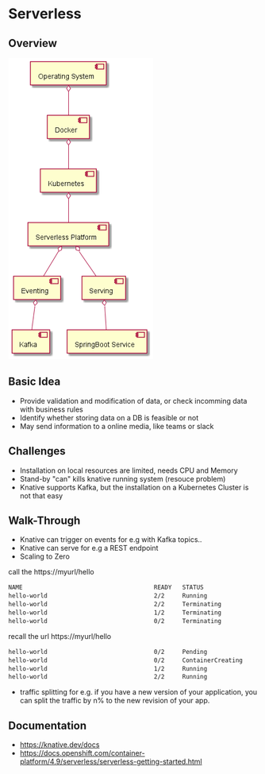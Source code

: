 # Serverless

## Overview
![Overview](serverless-overview.png)

## Basic Idea
- Provide validation and modification of data, or check incomming data with business rules
- Identify whether storing data on a DB is feasible or not
- May send information to a online media, like teams or slack

## Challenges
- Installation on local resources are limited, needs CPU and Memory
- Stand-by "can" kills knative running system (resouce problem)
- Knative supports Kafka, but the installation on a Kubernetes Cluster is not that easy

## Walk-Through
- Knative can trigger on events for e.g with Kafka topics..
- Knative can serve for e.g a REST endpoint
- Scaling to Zero

call the https://myurl/hello
```bash
NAME                                     READY   STATUS
hello-world                              2/2     Running
hello-world                              2/2     Terminating
hello-world                              1/2     Terminating
hello-world                              0/2     Terminating
```
recall the url https://myurl/hello
```bash
hello-world                              0/2     Pending
hello-world                              0/2     ContainerCreating
hello-world                              1/2     Running
hello-world                              2/2     Running
```
- traffic splitting for e.g. if you have a new version of your application, you can split the traffic by n% 
to the new revision of your app.

## Documentation
- https://knative.dev/docs
- https://docs.openshift.com/container-platform/4.9/serverless/serverless-getting-started.html
